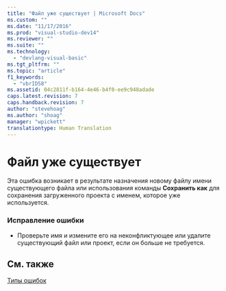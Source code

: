 ```yaml
---
title: "Файл уже существует | Microsoft Docs"
ms.custom: ""
ms.date: "11/17/2016"
ms.prod: "visual-studio-dev14"
ms.reviewer: ""
ms.suite: ""
ms.technology: 
  - "devlang-visual-basic"
ms.tgt_pltfrm: ""
ms.topic: "article"
f1_keywords: 
  - "vbrID58"
ms.assetid: 04c2811f-b164-4e46-b4f0-ee9c948adade
caps.latest.revision: 7
caps.handback.revision: 7
author: "stevehoag"
ms.author: "shoag"
manager: "wpickett"
translationtype: Human Translation
---
```

# Файл уже существует
Эта ошибка возникает в результате назначения новому файлу имени существующего файла или использования команды **Сохранить как** для сохранения загруженного проекта с именем, которое уже используется.  
  
### Исправление ошибки  
  
-   Проверьте имя и измените его на неконфликтующее или удалите существующий файл или проект, если он больше не требуется.  
  
## См. также  
 [Типы ошибок](../../visual-basic/programming-guide/language-features/error-types.md)